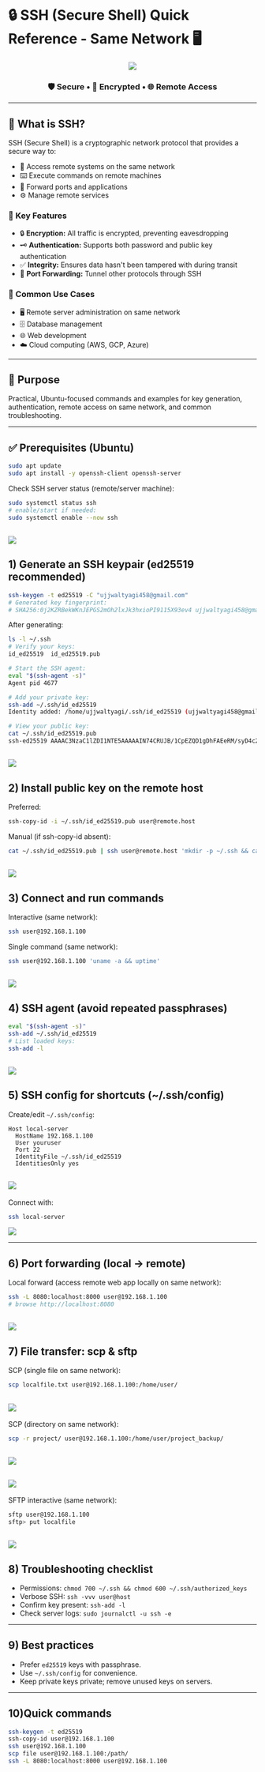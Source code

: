 # 🔒 SSH (Secure Shell) Quick Reference - Same Network 🖥️

<div align="center">

![](../Linux_Networking/images/2025-10-28-12-24-08.png)

### 🛡️ Secure • 🔑 Encrypted • 🌐 Remote Access

</div>

---

## 📘 What is SSH?
SSH (Secure Shell) is a cryptographic network protocol that provides a secure way to:
- 🔐 Access remote systems on the same network
- ⌨️ Execute commands on remote machines
- 🔄 Forward ports and applications
- ⚙️ Manage remote services

### 🎯 Key Features
- 🔒 **Encryption:** All traffic is encrypted, preventing eavesdropping
- 🗝️ **Authentication:** Supports both password and public key authentication
- ✅ **Integrity:** Ensures data hasn't been tampered with during transit
- 🔀 **Port Forwarding:** Tunnel other protocols through SSH

### 💼 Common Use Cases
- 🖥️ Remote server administration on same network
- 🗄️ Database management
- 🌐 Web development
- ☁️ Cloud computing (AWS, GCP, Azure)

---

## 🔐 Purpose
Practical, Ubuntu-focused commands and examples for key generation, authentication, remote access on same network, and common troubleshooting.

---

## ✅ Prerequisites (Ubuntu)
```bash
sudo apt update
sudo apt install -y openssh-client openssh-server
```
Check SSH server status (remote/server machine):
```bash
sudo systemctl status ssh
# enable/start if needed:
sudo systemctl enable --now ssh
```
![](../Linux_Networking/images/2025-10-28-12-55-11.png)
---

## 1) Generate an SSH keypair (ed25519 recommended)
```bash
ssh-keygen -t ed25519 -C "ujjwaltyagi458@gmail.com"
# Generated key fingerprint:
# SHA256:0j2KZRBekWKnJEPGS2mOh2lxJk3hxioPI9115X93ev4 ujjwaltyagi458@gmail.com
```

After generating:
```bash
ls -l ~/.ssh
# Verify your keys:
id_ed25519  id_ed25519.pub

# Start the SSH agent:
eval "$(ssh-agent -s)"
Agent pid 4677

# Add your private key:
ssh-add ~/.ssh/id_ed25519
Identity added: /home/ujjwaltyagi/.ssh/id_ed25519 (ujjwaltyagi458@gmail.com)

# View your public key:
cat ~/.ssh/id_ed25519.pub
ssh-ed25519 AAAAC3NzaC1lZDI1NTE5AAAAAIN74CRUJB/1CpEZQD1gDhFAEeRM/syD4c2OdZ0+CQZCR ujjwaltyagi458@gmail.com
```
![](../Linux_Networking/images/2025-10-28-13-11-17.png)
---

## 2) Install public key on the remote host
Preferred:
```bash
ssh-copy-id -i ~/.ssh/id_ed25519.pub user@remote.host
```
Manual (if ssh-copy-id absent):
```bash
cat ~/.ssh/id_ed25519.pub | ssh user@remote.host 'mkdir -p ~/.ssh && cat >> ~/.ssh/authorized_keys && chmod 600 ~/.ssh/authorized_keys'
```
![](../Linux_Networking/images/2025-10-28-13-22-56.png)
---

## 3) Connect and run commands
Interactive (same network):
```bash
ssh user@192.168.1.100
```
Single command (same network):
```bash
ssh user@192.168.1.100 'uname -a && uptime'
```
![](../Linux_Networking/images/2025-10-28-13-23-57.png)
---

## 4) SSH agent (avoid repeated passphrases)
```bash
eval "$(ssh-agent -s)"
ssh-add ~/.ssh/id_ed25519
# List loaded keys:
ssh-add -l
```
![](../Linux_Networking/images/2025-10-28-13-25-55.png)
---

## 5) SSH config for shortcuts (~/.ssh/config)
Create/edit `~/.ssh/config`:
```text
Host local-server
  HostName 192.168.1.100
  User youruser
  Port 22
  IdentityFile ~/.ssh/id_ed25519
  IdentitiesOnly yes
```
![](../Linux_Networking/images/2025-10-28-13-38-15.png)
---
Connect with:
```bash
ssh local-server
```
![](../Linux_Networking/images/2025-10-28-13-38-48.png)

---

## 6) Port forwarding (local → remote)
Local forward (access remote web app locally on same network):
```bash
ssh -L 8080:localhost:8000 user@192.168.1.100
# browse http://localhost:8080
```
![](../Linux_Networking/images/2025-10-28-13-41-52.png)
---

## 7) File transfer: scp & sftp
SCP (single file on same network):
```bash
scp localfile.txt user@192.168.1.100:/home/user/
```
![](../Linux_Networking/images/2025-10-28-22-18-56.png)
---
SCP (directory on same network):
```bash
scp -r project/ user@192.168.1.100:/home/user/project_backup/
```
![](../Linux_Networking/images/2025-10-28-22-24-33.png)
---
![](../Linux_Networking/images/2025-10-28-22-24-58.png)
---
SFTP interactive (same network):
```bash
sftp user@192.168.1.100
sftp> put localfile
```
![](../Linux_Networking/images/2025-10-28-22-36-42.png)
---


## 8) Troubleshooting checklist
- Permissions: `chmod 700 ~/.ssh && chmod 600 ~/.ssh/authorized_keys`
- Verbose SSH: `ssh -vvv user@host`
- Confirm key present: `ssh-add -l`
- Check server logs: `sudo journalctl -u ssh -e`

---

## 9) Best practices
- Prefer `ed25519` keys with passphrase.  
- Use `~/.ssh/config` for convenience.  
- Keep private keys private; remove unused keys on servers.

---

## 10)Quick commands
```bash
ssh-keygen -t ed25519
ssh-copy-id user@192.168.1.100
ssh user@192.168.1.100
scp file user@192.168.1.100:/path/
ssh -L 8080:localhost:8000 user@192.168.1.100
```

>